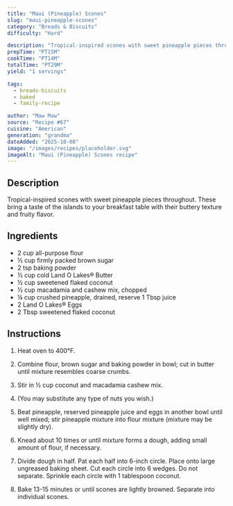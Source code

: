 ```yaml
---
title: "Maui (Pineapple) Scones"
slug: "maui-pineapple-scones"
category: "Breads & Biscuits"
difficulty: "Hard"

description: "Tropical-inspired scones with sweet pineapple pieces throughout. These bring a taste of the islands to your breakfast table with their buttery texture and fruity flavor."
prepTime: "PT15M"
cookTime: "PT14M"
totalTime: "PT29M"
yield: "1 servings"

tags:
  - breads-biscuits
  - baked
  - family-recipe

author: "Maw Maw"
source: "Recipe #67"
cuisine: "American"
generation: "grandma"
dateAdded: "2025-10-08"
image: "/images/recipes/placeholder.svg"
imageAlt: "Maui (Pineapple) Scones recipe"
---
```


## Description

Tropical-inspired scones with sweet pineapple pieces throughout. These bring a taste of the islands to your breakfast table with their buttery texture and fruity flavor.

## Ingredients

- 2 cup all-purpose flour
- ½ cup firmly packed brown sugar
- 2 tsp baking powder
- ½ cup cold Land O Lakes® Butter
- ½ cup sweetened flaked coconut
- ½ cup macadamia and cashew mix, chopped
- ¼ cup crushed pineapple, drained, reserve 1 Tbsp juice
- 2 Land O Lakes® Eggs
- 2 Tbsp sweetened flaked coconut

## Instructions

1. Heat oven to 400°F.

2. Combine flour, brown sugar and baking powder in bowl; cut in butter until mixture resembles coarse crumbs.

3. Stir in ½ cup coconut and macadamia cashew mix.

4. (You may substitute any type of nuts you wish.)

5. Beat pineapple, reserved pineapple juice and eggs in another bowl until well mixed; stir pineapple mixture into flour mixture (mixture may be slightly dry).

6. Knead about 10 times or until mixture forms a dough, adding small amount of flour, if necessary.

7. Divide dough in half. Pat each half into 6-inch circle. Place onto large ungreased baking sheet. Cut each circle into 6 wedges. Do not separate. Sprinkle each circle with 1 tablespoon coconut.

8. Bake 13-15 minutes or until scones are lightly browned. Separate into individual scones.